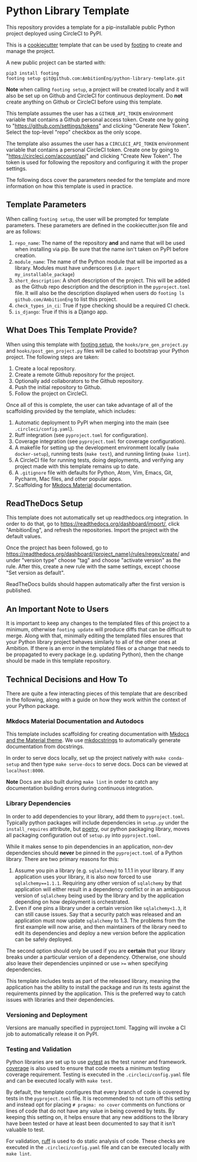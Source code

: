 # Python Library Template

This repository provides a template for a pip-installable public Python project deployed using CircleCI to PyPI.

This is a [cookiecutter](https://cookiecutter.readthedocs.io/en/latest/) template that can be used by [footing](https://github.com/AmbitionEng/footing/) to create and manage the project.

A new public project can be started with:

    pip3 install footing
    footing setup git@github.com:AmbitionEng/python-library-template.git

**Note** when calling `footing setup`, a project will be created locally and it will also be set up on Github and CircleCI for continuous deployment. Do **not** create anything on Github or CircleCI before using this template.

This template assumes the user has a `GITHUB_API_TOKEN` environment variable that contains a Github personal access token. Create one by going to "https://github.com/settings/tokens" and clicking "Generate New Token". Select the top-level "repo" checkbox as the only scope.

The template also assumes the user has a `CIRCLECI_API_TOKEN` environment variable that contains a personal CircleCI token. Create one by going to "https://circleci.com/account/api" and clicking "Create New Token". The token is used for following the repository and configuring it with the proper settings.

The following docs cover the parameters needed for the template and more information on how this template is used in practice.

## Template Parameters

When calling `footing setup`, the user will be prompted for template parameters. These parameters are defined in the cookiecutter.json file and are as follows:

1. `repo_name`: The name of the repository **and** and name that will be used when installing via pip. Be sure that the name isn't taken on PyPI before creation.
2. `module_name`: The name of the Python module that will be imported as a library. Modules must have underscores (i.e. `import my_installable_package`)
3. `short_description`: A short description of the project. This will be added as the Github repo description and the description in the `pyproject.toml` file. It will also be the description displayed when users do `footing ls github.com/AmbitionEng` to list this project.
4. `check_types_in_ci`: True if type checking should be a required CI check.
5. `is_django`: True if this is a Django app.

## What Does This Template Provide?

When using this template with [footing setup](git@github.com:AmbitionEng/python-library-template.git), the `hooks/pre_gen_project.py` and `hooks/post_gen_project.py` files will be called to bootstrap your Python project. The following steps are taken:

1. Create a local repository.
2. Create a remote Github repository for the project.
3. Optionally add collaborators to the Github repository.
4. Push the initial repository to Github.
5. Follow the project on CircleCI.

Once all of this is complete, the user can take advantage of all of the scaffolding provided by the template, which includes:

1. Automatic deployment to PyPI when merging into the main (see `.circleci/config.yaml`).
2. Ruff integration (see `pyproject.toml` for configuration).
3. Coverage integration (see `pyproject.toml` for coverage configuration).
4. A makefile for setting up the development environment locally (`make docker-setup`), running tests (`make test`), and running linting (`make lint`).
5. A CircleCI file for running tests, doing deployments, and verifying any project made with this template remains up to date.
6. A `.gitignore` file with defaults for Python, Atom, Vim, Emacs, Git, Pycharm, Mac files, and other popular apps.
7. Scaffolding for [Mkdocs Material](https://squidfunk.github.io/mkdocs-material/) documentation.

## ReadTheDocs Setup

This template does not automatically set up readthedocs.org integration. In order to do that, go to https://readthedocs.org/dashboard/import/, click "AmbitionEng", and refresh the repositories. Import the project with the default values.

Once the project has been followed, go to https://readthedocs.org/dashboard/{project_name}/rules/regex/create/ and under "version type" choose "tag" and choose "activate version" as the rule. After this, create a new rule with the same settings, except choose "Set version as default".

ReadTheDocs builds should happen automatically after the first version is published.

## An Important Note to Users

It is important to keep any changes to the templated files of this project to a minimum, otherwise `footing update` will produce diffs that can be difficult to merge. Along with that, minimally editing the templated files ensures that your Python library project behaves similarly to all of the other ones at Ambition. If there is an error in the templated files or a change that needs to be propagated to every package (e.g. updating Python), then the change should be made in this template repository.

## Technical Decisions and How To

There are quite a few interacting pieces of this template that are described in the following, along with a guide on how they work within the context of your Python package.

### Mkdocs Material Documentation and Autodocs

This template includes scaffolding for creating documentation with [Mkdocs and the Material theme](https://squidfunk.github.io/mkdocs-material/). We use [mkdocstrings](https://github.com/mkdocstrings/mkdocstrings) to automatically generate documentation from docstrings.

In order to serve docs locally, set up the project natively with `make conda-setup` and then type `make serve-docs` to serve docs. Docs can be viewed at `localhost:8000`.

**Note** Docs are also built during `make lint` in order to catch any documentation building errors during continuous integration.

### Library Dependencies

In order to add dependencies to your library, add them to `pyproject.toml`. Typically python packages will include dependencies in `setup.py` under the `install_requires` attribute, but [poetry](https://poetry.eustace.io/), our python packaging library, moves all packaging configuration out of `setup.py` into `pyproject.toml`.

While it makes sense to pin dependencies in an application, non-dev dependencies should **never** be pinned in the `pyproject.toml` of a Python library. There are two primary reasons for this:

1. Assume you pin a library (e.g. `sqlalchemy`) to 1.1.1 in your library. If any application uses your library, it is also now forced to use `sqlalchemy==1.1.1`. Requiring any other version of `sqlalchemy` by that application will either result in a dependency conflict or in an ambiguous version of `sqlalchemy` being used by the library and by the application depending on how deployment is orchestrated.
2. Even if one pins a library under a certain version like `sqlalchemy<1.3`, it can still cause issues. Say that a security patch was released and an application must now update `sqlalchemy` to 1.3. The problems from the first example will now arise, and then maintainers of the library need to edit its dependencies and deploy a new version before the application can be safely deployed.

The second option should only be used if you are **certain** that your library breaks under a particular version of a dependency. Otherwise, one should also leave their dependencies unpinned or use `>=` when specifying dependencies.

This template includes tests as part of the released library, meaning the application has the ability to install the package and run its tests against the requirements pinned by the application. This is the preferred way to catch issues with libraries and their dependencies.

### Versioning and Deployment

Versions are manually specified in pyproject.toml. Tagging will invoke a CI job to automatically release it on PyPI.

### Testing and Validation

Python libraries are set up to use [pytest](http://pytest-django.readthedocs.io/en/latest/) as the test runner and framework. [coverage](https://coverage.readthedocs.io) is also used to ensure that code meets a minimum testing coverage requirement. Testing is executed in the `.circleci/config.yaml` file and can be executed locally with `make test`.

By default, the template configures that every branch of code is covered by tests in the `pyproject.toml` file. It is recommended to not turn off this setting and instead opt for placing `# pragma: no cover` comments on functions or lines of code that do not have any value in being covered by tests. By keeping this setting on, it helps ensure that any new additions to the library have been tested or have at least been documented to say that it isn't valuable to test.

For validation, [ruff](https://docs.astral.sh/ruff/) is used to do static analysis of code. These checks are executed in the `.circleci/config.yaml` file and can be executed locally with `make lint`.
